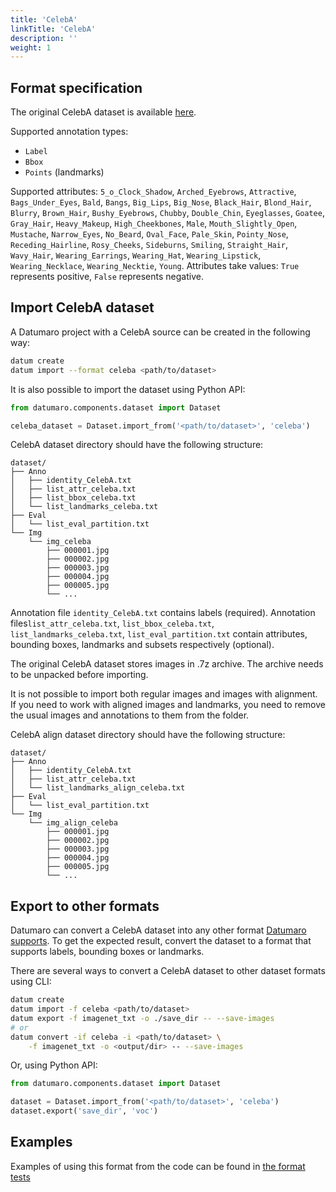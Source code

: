 ```yaml
---
title: 'CelebA'
linkTitle: 'CelebA'
description: ''
weight: 1
---
```


## Format specification

The original CelebA dataset is available
[here](https://mmlab.ie.cuhk.edu.hk/projects/CelebA.html).

Supported annotation types:
- `Label`
- `Bbox`
- `Points` (landmarks)

Supported attributes: `5_o_Clock_Shadow`, `Arched_Eyebrows`, `Attractive`,
`Bags_Under_Eyes`, `Bald`, `Bangs`, `Big_Lips`, `Big_Nose`, `Black_Hair`,
`Blond_Hair`, `Blurry`, `Brown_Hair`, `Bushy_Eyebrows`, `Chubby`, `Double_Chin`,
`Eyeglasses`, `Goatee`, `Gray_Hair`, `Heavy_Makeup`, `High_Cheekbones`,
`Male`, `Mouth_Slightly_Open`, `Mustache`, `Narrow_Eyes`, `No_Beard`, `Oval_Face`,
`Pale_Skin`, `Pointy_Nose`, `Receding_Hairline`, `Rosy_Cheeks`, `Sideburns`, `Smiling`,
`Straight_Hair`, `Wavy_Hair`, `Wearing_Earrings`, `Wearing_Hat`, `Wearing_Lipstick`,
`Wearing_Necklace`, `Wearing_Necktie`, `Young`.
Attributes take values: `True` represents positive, `False` represents negative.

## Import CelebA dataset

A Datumaro project with a CelebA source can be created in the following way:

```bash
datum create
datum import --format celeba <path/to/dataset>
```

It is also possible to import the dataset using Python API:

```python
from datumaro.components.dataset import Dataset

celeba_dataset = Dataset.import_from('<path/to/dataset>', 'celeba')
```

CelebA dataset directory should have the following structure:

<!--lint disable fenced-code-flag-->
```
dataset/
├── Anno
│   ├── identity_CelebA.txt
│   ├── list_attr_celeba.txt
│   ├── list_bbox_celeba.txt
│   └── list_landmarks_celeba.txt
├── Eval
│   └── list_eval_partition.txt
└── Img
    └── img_celeba
        ├── 000001.jpg
        ├── 000002.jpg
        ├── 000003.jpg
        ├── 000004.jpg
        ├── 000005.jpg
        └── ...
```

Annotation file `identity_CelebA.txt` contains labels (required).
Annotation files`list_attr_celeba.txt`, `list_bbox_celeba.txt`,
`list_landmarks_celeba.txt`, `list_eval_partition.txt` contain
attributes, bounding boxes, landmarks and subsets respectively
(optional).

The original CelebA dataset stores images in .7z archive. The archive
needs to be unpacked before importing.

It is not possible to import both regular images and images with alignment.
If you need to work with aligned images and landmarks, you need to remove
the usual images and annotations to them from the folder.

CelebA align dataset directory should have the following structure:

<!--lint disable fenced-code-flag-->
```
dataset/
├── Anno
│   ├── identity_CelebA.txt
│   ├── list_attr_celeba.txt
│   └── list_landmarks_align_celeba.txt
├── Eval
│   └── list_eval_partition.txt
└── Img
    └── img_align_celeba
        ├── 000001.jpg
        ├── 000002.jpg
        ├── 000003.jpg
        ├── 000004.jpg
        ├── 000005.jpg
        └── ...
```

## Export to other formats

Datumaro can convert a CelebA dataset into any other format [Datumaro supports](/docs/user-manual/supported_formats/).
To get the expected result, convert the dataset to a format
that supports labels, bounding boxes or landmarks.

There are several ways to convert a CelebA dataset to other dataset
formats using CLI:

```bash
datum create
datum import -f celeba <path/to/dataset>
datum export -f imagenet_txt -o ./save_dir -- --save-images
# or
datum convert -if celeba -i <path/to/dataset> \
    -f imagenet_txt -o <output/dir> -- --save-images
```

Or, using Python API:

```python
from datumaro.components.dataset import Dataset

dataset = Dataset.import_from('<path/to/dataset>', 'celeba')
dataset.export('save_dir', 'voc')
```

## Examples

Examples of using this format from the code can be found in
[the format tests](https://github.com/openvinotoolkit/datumaro/blob/develop/tests/test_celeba_format.py)
